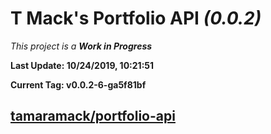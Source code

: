 # T Mack's Portfolio API *(0.0.2)*
*This project is a **Work in Progress***

**Last Update: 10/24/2019, 10:21:51**

**Current Tag: v0.0.2-6-ga5f81bf**

## [tamaramack/portfolio-api](https://github.com/tamaramack/portfolio-api)

